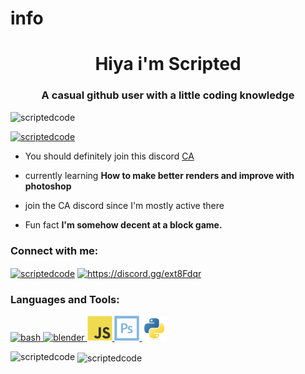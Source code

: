 # info

<h1 align="center">Hiya i'm Scripted</h1>
<h3 align="center">A casual github user with a little coding knowledge</h3>

<p align="left"> <img src="https://komarev.com/ghpvc/?username=scriptedcode&label=Profile%20views&color=0e75b6&style=flat" alt="scriptedcode" /> </p>

<p align="left"> <a href="https://github.com/ryo-ma/github-profile-trophy"><img src="https://github-profile-trophy.vercel.app/?username=scriptedcode" alt="scriptedcode" /></a> </p>

- You should definitely join this discord [CA](discord.gg/Bedrock)

- currently learning **How to make better renders and improve with photoshop**

- join the CA discord since I'm mostly active there

- Fun fact **I'm somehow decent at a block game.**

<h3 align="left">Connect with me:</h3>
<p align="left">
<a href="https://www.youtube.com/c/scriptedcode" target="blank"><img align="center" src="https://raw.githubusercontent.com/rahuldkjain/github-profile-readme-generator/master/src/images/icons/Social/youtube.svg" alt="scriptedcode" height="30" width="40" /></a>
<a href="https://discord.gg/https://discord.gg/ext8Fdqr" target="blank"><img align="center" src="https://raw.githubusercontent.com/rahuldkjain/github-profile-readme-generator/master/src/images/icons/Social/discord.svg" alt="https://discord.gg/ext8Fdqr" height="30" width="40" /></a>
</p>

<h3 align="left">Languages and Tools:</h3>
<p align="left"> <a href="https://www.gnu.org/software/bash/" target="_blank"> <img src="https://www.vectorlogo.zone/logos/gnu_bash/gnu_bash-icon.svg" alt="bash" width="40" height="40"/> </a> <a href="https://www.blender.org/" target="_blank"> <img src="https://download.blender.org/branding/community/blender_community_badge_white.svg" alt="blender" width="40" height="40"/> </a> <a href="https://developer.mozilla.org/en-US/docs/Web/JavaScript" target="_blank"> <img src="https://raw.githubusercontent.com/devicons/devicon/master/icons/javascript/javascript-original.svg" alt="javascript" width="40" height="40"/> </a> <a href="https://www.photoshop.com/en" target="_blank"> <img src="https://raw.githubusercontent.com/devicons/devicon/master/icons/photoshop/photoshop-line.svg" alt="photoshop" width="40" height="40"/> </a> <a href="https://www.python.org" target="_blank"> <img src="https://raw.githubusercontent.com/devicons/devicon/master/icons/python/python-original.svg" alt="python" width="40" height="40"/> </a> </p>

<p><img align="left" src="https://github-readme-stats.vercel.app/api/top-langs?username=scriptedcode&show_icons=true&locale=en&layout=compact" alt="scriptedcode" /></p>

<p>&nbsp;<img align="center" src="https://github-readme-stats.vercel.app/api?username=scriptedcode&show_icons=true&locale=en" alt="scriptedcode" /></p>
